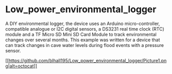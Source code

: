 # Low_power_environmental_logger
A DIY environmental logger, the device uses an Arduino micro-controller, compatible analogue or I2C digital sensors, a DS3231 real time clock (RTC) module and a TF Micro SD Mini SD Card Module to track environmental changes over several months. This example was written for a device that can track changes in cave water levels during flood events with a pressure sensor. 

[[https://github.com/blhall195/Low_power_environmental_logger/Picture1.png|alt=octocat]]

